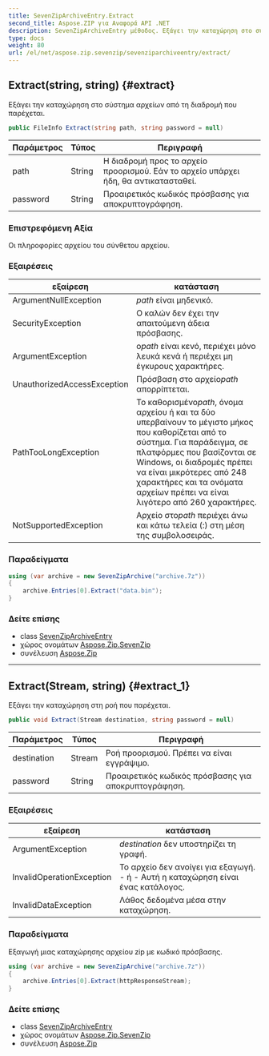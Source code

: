 ```yaml
---
title: SevenZipArchiveEntry.Extract
second_title: Aspose.ZIP για Αναφορά API .NET
description: SevenZipArchiveEntry μέθοδος. Εξάγει την καταχώρηση στο σύστημα αρχείων από τη διαδρομή που παρέχεται.
type: docs
weight: 80
url: /el/net/aspose.zip.sevenzip/sevenziparchiveentry/extract/
---
```

## Extract(string, string) {#extract}

Εξάγει την καταχώρηση στο σύστημα αρχείων από τη διαδρομή που παρέχεται.

```csharp
public FileInfo Extract(string path, string password = null)
```

| Παράμετρος | Τύπος | Περιγραφή |
| --- | --- | --- |
| path | String | Η διαδρομή προς το αρχείο προορισμού. Εάν το αρχείο υπάρχει ήδη, θα αντικατασταθεί. |
| password | String | Προαιρετικός κωδικός πρόσβασης για αποκρυπτογράφηση. |

### Επιστρεφόμενη Αξία

Οι πληροφορίες αρχείου του σύνθετου αρχείου.

### Εξαιρέσεις

| εξαίρεση | κατάσταση |
| --- | --- |
| ArgumentNullException | *path* είναι μηδενικό. |
| SecurityException | Ο καλών δεν έχει την απαιτούμενη άδεια πρόσβασης. |
| ArgumentException | ο*path* είναι κενό, περιέχει μόνο λευκά κενά ή περιέχει μη έγκυρους χαρακτήρες. |
| UnauthorizedAccessException | Πρόσβαση στο αρχείο*path* απορρίπτεται. |
| PathTooLongException | Το καθορισμένο*path*, όνομα αρχείου ή και τα δύο υπερβαίνουν το μέγιστο μήκος που καθορίζεται από το σύστημα. Για παράδειγμα, σε πλατφόρμες που βασίζονται σε Windows, οι διαδρομές πρέπει να είναι μικρότερες από 248 χαρακτήρες και τα ονόματα αρχείων πρέπει να είναι λιγότερο από 260 χαρακτήρες. |
| NotSupportedException | Αρχείο στο*path* περιέχει άνω και κάτω τελεία (:) στη μέση της συμβολοσειράς. |

### Παραδείγματα

```csharp
using (var archive = new SevenZipArchive("archive.7z"))
{
    archive.Entries[0].Extract("data.bin");
}
```

### Δείτε επίσης

* class [SevenZipArchiveEntry](../)
* χώρος ονομάτων [Aspose.Zip.SevenZip](../../sevenziparchiveentry/)
* συνέλευση [Aspose.Zip](../../../)

---

## Extract(Stream, string) {#extract_1}

Εξάγει την καταχώρηση στη ροή που παρέχεται.

```csharp
public void Extract(Stream destination, string password = null)
```

| Παράμετρος | Τύπος | Περιγραφή |
| --- | --- | --- |
| destination | Stream | Ροή προορισμού. Πρέπει να είναι εγγράψιμο. |
| password | String | Προαιρετικός κωδικός πρόσβασης για αποκρυπτογράφηση. |

### Εξαιρέσεις

| εξαίρεση | κατάσταση |
| --- | --- |
| ArgumentException | *destination* δεν υποστηρίζει τη γραφή. |
| InvalidOperationException | Το αρχείο δεν ανοίγει για εξαγωγή. - ή - Αυτή η καταχώρηση είναι ένας κατάλογος. |
| InvalidDataException | Λάθος δεδομένα μέσα στην καταχώρηση. |

### Παραδείγματα

Εξαγωγή μιας καταχώρησης αρχείου zip με κωδικό πρόσβασης.

```csharp
using (var archive = new SevenZipArchive("archive.7z"))
{
    archive.Entries[0].Extract(httpResponseStream);
}
```

### Δείτε επίσης

* class [SevenZipArchiveEntry](../)
* χώρος ονομάτων [Aspose.Zip.SevenZip](../../sevenziparchiveentry/)
* συνέλευση [Aspose.Zip](../../../)


